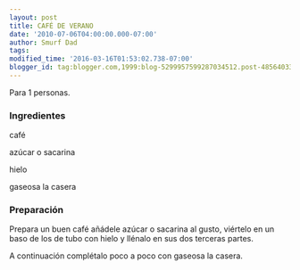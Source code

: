 ```yaml
---
layout: post
title: CAFÉ DE VERANO
date: '2010-07-06T04:00:00.000-07:00'
author: Smurf Dad
tags: 
modified_time: '2016-03-16T01:53:02.738-07:00'
blogger_id: tag:blogger.com,1999:blog-5299957599287034512.post-4856403324093201263
---
```


Para 1 personas.

<h3>Ingredientes</h3>

café

azúcar o sacarina

hielo

gaseosa la casera

<h3>Preparación</h3>

Prepara un buen café añádele azúcar o sacarina al gusto, viértelo en un baso de los de tubo con hielo y llénalo en sus dos terceras partes.

A continuación complétalo poco a poco con gaseosa la casera.

